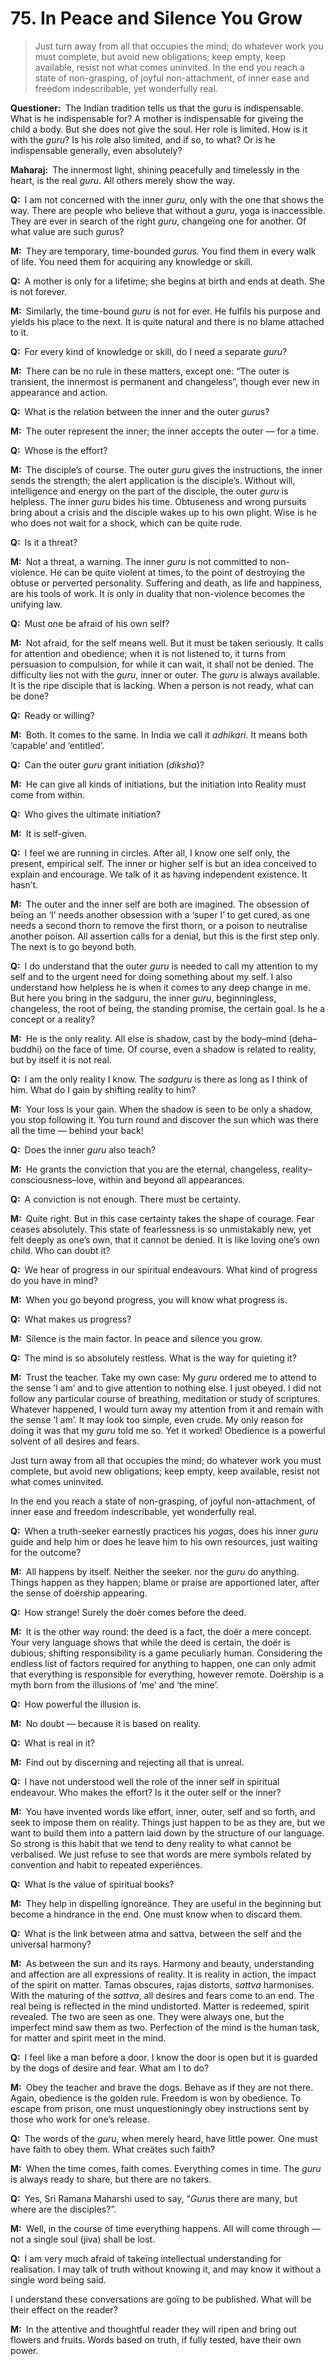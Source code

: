 # 75. In Peace and Silence You Grow

>Just turn away from all that occupies the mind; do whatever work you must complete, but avoid new obligations; keep empty, keep available, resist not what comes uninvited. 
In the end you reach a state of non-grasping, of joyful non-attachment, of inner ease and freedom indescribable, yet wonderfully real.

**Questioner:**&ensp;The Indian tradition tells us that the <span data-tippy-content="Spiritual teacher, preceptor.">guru</span> is indispensable. 
What is he indispensable for? 
A mother is indispensable for giveïng the child a body. 
But she does not give the soul. 
Her role is limited. 
How is it with the *guru*? 
Is his role also limited, and if so, to what? 
Or is he indispensable generally, even absolutely?

**Maharaj:**&ensp;The innermost light, shining peacefully and timelessly in the heart, is the real *guru*. 
All others merely show the way.

**Q:**&ensp;I am not concerned with the inner *guru*, only with the one that shows the way. 
There are people who believe that without a *guru*, <span data-tippy-content="One of the six systems of the Hindu philosophy (from <em>yoj</em>, to yoke or join). <em>Yoga</em> teaches the means by which the individual spirit (<em>jivatma</em>) can be joined or united with the universal spirit (<em>Paramatma</em>).">yoga</span> is inaccessible. 
They are ever in search of the right *guru*, changeïng one for another. 
Of what value are such *guru*s?

**M:**&ensp;They are temporary, time-bounded *guru*s. 
You find them in every walk of life. 
You need them for acquiring any knowledge or skill.

**Q:**&ensp;A mother is only for a lifetime; she begins at birth and ends at death. 
She is not forever.

**M:**&ensp;Similarly, the time-bound *guru* is not for ever. He fulfils his purpose and yields his place to the next. 
It is quite natural and there is no blame attached to it.

**Q:**&ensp;For every kind of knowledge or skill, do I need a separate *guru*?

**M:**&ensp;There can be no rule in these matters, except one: “The outer is transient, the innermost is permanent and changeless”, though ever new in appearance and action.

**Q:**&ensp;What is the relation between the inner and the outer *guru*s?

**M:**&ensp;The outer represent the inner; the inner accepts the outer — for a time.

**Q:**&ensp;Whose is the effort?

**M:**&ensp;The disciple’s of course. 
The outer *guru* gives the instructions, the inner sends the strength; the alert application is the disciple’s. 
Without will, intelligence and energy on the part of the disciple, the outer *guru* is helpless. 
The inner *guru* bides his time. 
Obtuseness and wrong pursuits bring about a crisis and the disciple wakes up to his own plight. 
Wise is he who does not wait for a shock, which can be quite rude.

**Q:**&ensp;Is it a threat?

**M:**&ensp;Not a threat, a warning. 
The inner *guru* is not committed to non-violence. 
He can be quite violent at times, to the point of destroying the obtuse or perverted personality. 
Suffering and death, as life and happiness, are his tools of work. 
It is only in duality that non-violence becomes the unifying law.

**Q:**&ensp;Must one be afraid of his own self?

**M:**&ensp;Not afraid, for the self means well. 
But it must be taken seriously. 
It calls for attention and obedience; when it is not listened to, it turns from persuasion to compulsion, for while it can wait, it shall not be denied. 
The difficulty lies not with the *guru*, inner or outer. 
The *guru* is always available. 
It is the ripe disciple that is lacking. 
When a person is not ready, what can be done?

**Q:**&ensp;Ready or willing?

**M:**&ensp;Both. 
It comes to the same. 
In India we call it *adhikari*. 
It means both ‘capable’ and ‘entitled’.

**Q:**&ensp;Can the outer *guru* grant initiation (*diksha*)?

**M:**&ensp;He can give all kinds of initiations, but the initiation into Reality must come from within.

**Q:**&ensp;Who gives the ultimate initiation?

**M:**&ensp;It is self-given.

**Q:**&ensp;I feel we are running in circles. 
After all, I know one self only, the present, empirical self. 
The inner or higher self is but an idea conceived to explain and encourage. 
We talk of it as having independent existence. 
It hasn’t.

**M:**&ensp;The outer and the inner self are both are imagined. 
The obsession of beïng an ‘I’ needs another obsession with a ‘super I’ to get cured, as one needs a second thorn to remove the first thorn, or a poison to neutralise another poison. 
All assertion calls for a denial, but this is the first step only. 
The next is to go beyond both.

**Q:**&ensp;I do understand that the outer *guru* is needed to call my attention to my self and to the urgent need for doïng something about my self. 
I also understand how helpless he is when it comes to any deep change in me. 
But here you bring in the <span data-tippy-content="The true spiritual teacher.">sadguru</span>, the inner *guru*, beginningless, changeless, the root of beïng, the standing promise, the certain goal. 
Is he a concept or a reality?

**M:**&ensp;He is the only reality. 
All else is shadow, cast by the body–mind (<span data-tippy-content="The intellect that makes one identify the self with the physical body.">deha–buddhi</span>) on the face of time. 
Of course, even a shadow is related to reality, but by itself it is not real.

**Q:**&ensp;I am the only reality I know. 
The *sadguru* is there as long as I think of him. 
What do I gain by shifting reality to him?

**M:**&ensp;Your loss is your gain. 
When the shadow is seen to be only a shadow, you stop following it. 
You turn round and discover the sun which was there all the time — behind your back!

**Q:**&ensp;Does the inner *guru* also teach?

**M:**&ensp;He grants the conviction that you are the eternal, changeless, reality–consciousness–love, within and beyond all appearances.

**Q:**&ensp;A conviction is not enough. 
There must be certainty.

**M:**&ensp;Quite right. 
But in this case certainty takes the shape of courage. 
Fear ceases absolutely. 
This state of fearlessness is so unmistakably new, yet felt deeply as one’s own, that it cannot be denied. 
It is like loving one’s own child. 
Who can doubt it?

**Q:**&ensp;We hear of progress in our spiritual endeavours. 
What kind of progress do you have in mind?

**M:**&ensp;When you go beyond progress, you will know what progress is.

**Q:**&ensp;What makes us progress?

**M:**&ensp;Silence is the main factor. In peace and silence you grow.

**Q:**&ensp;The mind is so absolutely restless. 
What is the way for quieting it?

**M:**&ensp;Trust the teacher. 
Take my own case: My *guru* ordered me to attend to the sense ’I am’ and to give attention to nothing else. 
I just obeyed. 
I did not follow any particular course of breathing, meditation or study of scriptures. 
Whatever happened, I would turn away my attention from it and remain with the sense ‘I am’. 
It may look too simple, even crude. 
My only reason for doïng it was that my *guru* told me so. 
Yet it worked! 
Obedience is a powerful solvent of all desires and fears.

Just turn away from all that occupies the mind; do whatever work you must complete, but avoid new obligations; keep empty, keep available, resist not what comes uninvited. 

In the end you reach a state of non-grasping, of joyful non-attachment, of inner ease and freedom indescribable, yet wonderfully real.

**Q:**&ensp;When a truth-seeker earnestly practices his *yoga*s, does his inner *guru* guide and help him or does he leave him to his own resources, just waiting for the outcome?

**M:**&ensp;All happens by itself. 
Neither the seeker. nor the *guru* do anything. 
Things happen as they happen; blame or praise are apportioned later, after the sense of doërship appearing.

**Q:**&ensp;How strange! 
Surely the doër comes before the deed.

**M:**&ensp;It is the other way round: the deed is a fact, the doër a mere concept. 
Your very language shows that while the deed is certain, the doër is dubious; shifting responsibility is a game peculiarly human. 
Considering the endless list of factors required for anything to happen, one can only admit that everything is responsible for everything, however remote. 
Doërship is a myth born from the illusions of ‘me’ and ‘the mine’.

**Q:**&ensp;How powerful the illusion is.

**M:**&ensp;No doubt — because it is based on reality.

**Q:**&ensp;What is real in it?

**M:**&ensp;Find out by discerning and rejecting all that is unreal.

**Q:**&ensp;I have not understood well the role of the inner self in spiritual endeavour. 
Who makes the effort? 
Is it the outer self or the inner?

**M:**&ensp;You have invented words like effort, inner, outer, self and so forth, and seek to impose them on reality. 
Things just happen to be as they are, but we want to build them into a pattern laid down by the structure of our language. 
So strong is this habit that we tend to deny reality to what cannot be verbalised. 
We just refuse to see that words are mere symbols related by convention and habit to repeated experiënces.

**Q:**&ensp;What is the value of spiritual books?

**M:**&ensp;They help in dispelling ignoreänce. 
They are useful in the beginning but become a hindrance in the end. 
One must know when to discard them.

**Q:**&ensp;What is the link between <span data-tippy-content="The Supreme Self, the individual soul. <em>Atman</em> is beyond all the three <em>gunas</em> of <em>prakriti</em>. It is not the <em>atman</em> that acts but only the  <em>prakriti</em>.">atma</span> and <span data-tippy-content="Beïng, existence, true essence. In <em>yoga</em> the quality of purity or goodness.">sattva</span>, between the self and the universal harmony?

**M:**&ensp;As between the sun and its rays. 
Harmony and beauty, understanding and affection are all expressions of reality. 
It is reality in action, the impact of the spirit on matter. 
<span data-tippy-content="Darkness, inertia, passivity. One of the three constituents (<em>gunas</em>) of the cosmic substance: <em>sattva</em>, <em>rajas</em> and <em>tamas</em>.">Tamas</span> obscures, <span data-tippy-content="Motivity, activity, energy. One of the three <em>gunas</em> or qualities of matter: <em>sattva</em>, <em>rajas</em> and <em>tamas</em>. In <em>yoga</em>, egoïsm.">rajas</span> distorts, *sattva* harmonises. 
With the maturing of the *sattva*, all desires and fears come to an end. 
The real beïng is reflected in the mind undistorted. 
Matter is redeemed, spirit revealed. 
The two are seen as one. 
They were always one, but the imperfect mind saw them as two. 
Perfection of the mind is the human task, for matter and spirit meet in the mind.

**Q:**&ensp;I feel like a man before a door. 
I know the door is open but it is guarded by the dogs of desire and fear. 
What am I to do?

**M:**&ensp;Obey the teacher and brave the dogs. 
Behave as if they are not there. 
Again, obedience is the golden rule. 
Freedom is won by obedience. 
To escape from prison, one must unquestioningly obey instructions sent by those who work for one’s release.

**Q:**&ensp;The words of the *guru*, when merely heard, have little power. 
One must have faith to obey them. 
What creätes such faith?

**M:**&ensp;When the time comes, faith comes. 
Everything comes in time. 
The *guru* is always ready to share, but there are no takers.

**Q:**&ensp;Yes, Sri Ramana Maharshi used to say, “*Guru*s there are many, but where are the disciples?”.

**M:**&ensp;Well, in the course of time everything happens. 
All will come through — not a single soul (<span data-tippy-content="[<em>Atman</em> + doërship is <em>jiva</em>.] The individual soul. According to <em>Vedanta</em>, <em>jiva</em> comes into beïng as a result of the false identification of the <em>atman</em> with body, senses and mind.">jiva</span>) shall be lost.

**Q:**&ensp;I am very much afraid of takeïng intellectual understanding for realisation. 
I may talk of truth without knowing it, and may know it without a single word beïng said. 

I understand these conversations are goïng to be published. 
What will be their effect on the reader?

**M:**&ensp;In the attentive and thoughtful reader they will ripen and bring out flowers and fruits. 
Words based on truth, if fully tested, have their own power.

<script>
export default {
  props: ["slot-key"],
  mounted () {
    tippy("[data-tippy-content]", {allowHTML: true});
  }
}
</script>
